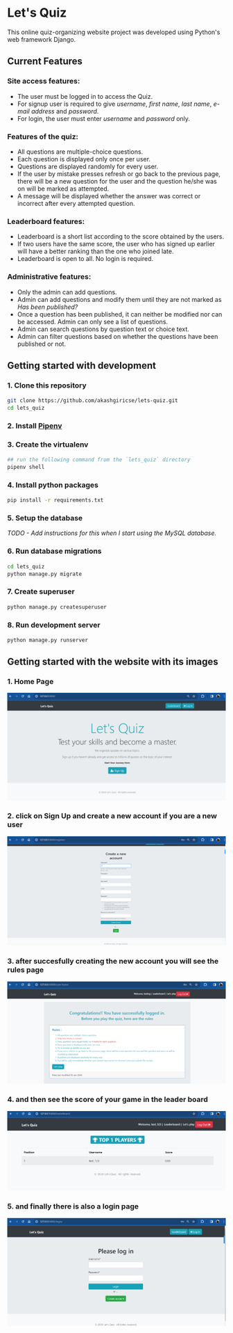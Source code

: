 # Let's Quiz


This online quiz-organizing website project was developed using Python's web framework Django.


## Current Features

### Site access features:

- The user must be logged in to access the Quiz.
- For signup user is required to give _username_, _first name_, _last name_, _e-mail address_ and _password_.
- For login, the user must enter _username_ and _password_ only.

### Features of the quiz:

- All questions are multiple-choice questions.
- Each question is displayed only once per user.
- Questions are displayed randomly for every user.
- If the user by mistake presses refresh or go back to the previous page, there will be a new question for the user and the
  question he/she was on will be marked as attempted.
- A message will be displayed whether the answer was correct or incorrect after every attempted question.

### Leaderboard features:

- Leaderboard is a short list according to the score obtained by the users.
- If two users have the same score, the user who has signed up earlier will have a better ranking than the one who joined late.
- Leaderboard is open to all. No login is required.

### Administrative features:

- Only the admin can add questions.
- Admin can add questions and modify them until they are not marked as _Has been published?_
- Once a question has been published, it can neither be modified nor can be accessed. Admin can only see a list of questions.
- Admin can search questions by question text or choice text.
- Admin can filter questions based on whether the questions have been published or not.

## Getting started with development

### 1. Clone this repository

```bash
git clone https://github.com/akashgiricse/lets-quiz.git
cd lets_quiz
```

### 2. Install [Pipenv](https://pipenv.pypa.io/en/latest/)

### 3. Create the virtualenv

```bash
## run the following command from the `lets_quiz` directory
pipenv shell
```

### 4. Install python packages

```bash
pip install -r requirements.txt
```

### 5. Setup the database

_TODO - Add instructions for this when I start using the MySQL database._

### 6. Run database migrations

```bash
cd lets_quiz
python manage.py migrate
```

### 7. Create superuser

```bash
python manage.py createsuperuser
```

### 8. Run development server

```bash
python manage.py runserver
```

## Getting started with the website with its images 

### 1. Home Page 

![Image Alt text](/lets_quiz/images/Home.png "Home Page")

### 2. click on Sign Up and create a new account if you are a new user

![Image Alt text](/lets_quiz/images/signup.png "Home Page")

### 3. after succesfully creating the new account you will see the rules page

![Image Alt text](/lets_quiz/images/rules.png "Home Page")

### 4. and then see the score of your game in the leader board

![Image Alt text](/lets_quiz/images/board.png "Home Page")

### 5. and finally there is also a login page

![Image Alt text](/lets_quiz/images/login.png "Home Page")
